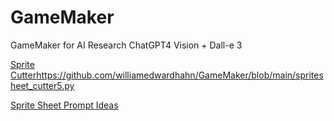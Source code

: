 # GameMaker
GameMaker for AI Research
ChatGPT4 Vision + Dall-e 3


[Sprite Cutter](https://github.com/williamedwardhahn/GameMaker/blob/main/spritesheet_cutter5.py)https://github.com/williamedwardhahn/GameMaker/blob/main/spritesheet_cutter5.py


[Sprite Sheet Prompt Ideas](https://github.com/williamedwardhahn/GameMaker/blob/main/SpriteSheetPrompts.md)
